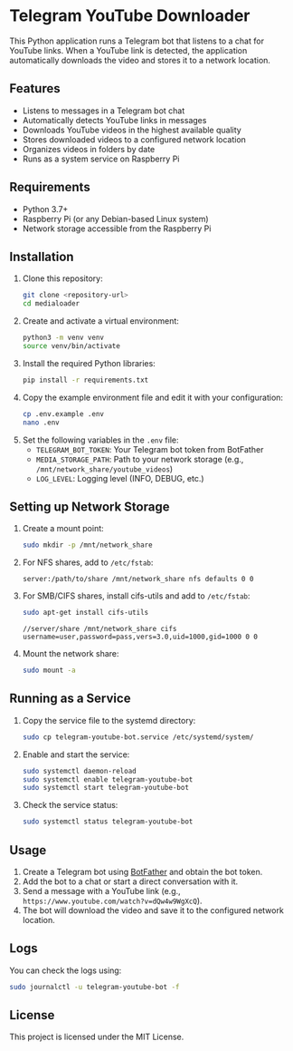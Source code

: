# Telegram YouTube Downloader

This Python application runs a Telegram bot that listens to a chat for YouTube links. When a YouTube link is detected, the application automatically downloads the video and stores it to a network location.

## Features
- Listens to messages in a Telegram bot chat
- Automatically detects YouTube links in messages
- Downloads YouTube videos in the highest available quality
- Stores downloaded videos to a configured network location
- Organizes videos in folders by date
- Runs as a system service on Raspberry Pi

## Requirements
- Python 3.7+
- Raspberry Pi (or any Debian-based Linux system)
- Network storage accessible from the Raspberry Pi

## Installation
1. Clone this repository:
   ```bash
   git clone <repository-url>
   cd medialoader
   ```
2. Create and activate a virtual environment:
   ```bash
   python3 -m venv venv
   source venv/bin/activate
   ```
3. Install the required Python libraries:
   ```bash
   pip install -r requirements.txt
   ```
4. Copy the example environment file and edit it with your configuration:
   ```bash
   cp .env.example .env
   nano .env
   ```
5. Set the following variables in the `.env` file:
   - `TELEGRAM_BOT_TOKEN`: Your Telegram bot token from BotFather
   - `MEDIA_STORAGE_PATH`: Path to your network storage (e.g., `/mnt/network_share/youtube_videos`)
   - `LOG_LEVEL`: Logging level (INFO, DEBUG, etc.)

## Setting up Network Storage

1. Create a mount point:
   ```bash
   sudo mkdir -p /mnt/network_share
   ```

2. For NFS shares, add to `/etc/fstab`:
   ```
   server:/path/to/share /mnt/network_share nfs defaults 0 0
   ```

3. For SMB/CIFS shares, install cifs-utils and add to `/etc/fstab`:
   ```bash
   sudo apt-get install cifs-utils
   ```
   ```
   //server/share /mnt/network_share cifs username=user,password=pass,vers=3.0,uid=1000,gid=1000 0 0
   ```

4. Mount the network share:
   ```bash
   sudo mount -a
   ```

## Running as a Service

1. Copy the service file to the systemd directory:
   ```bash
   sudo cp telegram-youtube-bot.service /etc/systemd/system/
   ```

2. Enable and start the service:
   ```bash
   sudo systemctl daemon-reload
   sudo systemctl enable telegram-youtube-bot
   sudo systemctl start telegram-youtube-bot
   ```

3. Check the service status:
   ```bash
   sudo systemctl status telegram-youtube-bot
   ```

## Usage
1. Create a Telegram bot using [BotFather](https://core.telegram.org/bots#botfather) and obtain the bot token.
2. Add the bot to a chat or start a direct conversation with it.
3. Send a message with a YouTube link (e.g., `https://www.youtube.com/watch?v=dQw4w9WgXcQ`).
4. The bot will download the video and save it to the configured network location.

## Logs
You can check the logs using:
```bash
sudo journalctl -u telegram-youtube-bot -f
```

## License
This project is licensed under the MIT License.